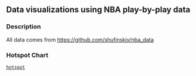 ## Data visualizations using NBA play-by-play data

### Description
All data comes from https://github.com/shufinskiy/nba_data


### Hotspot Chart
[`hotspot`](https://github.com/danieloyasodun/nba-data-visualization/blob/main/hotspotchart/hotspot.R)

